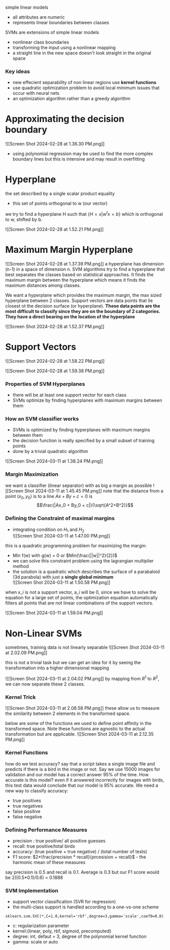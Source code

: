 simple linear models 
- all attributes are numeric
- represents linear boundaries between classes 

SVMs are extensions of simple linear models
- nonlinear class boundaries
- transforming the input using a nonlinear mapping
- a straight line in the new space doesn't look straight in the original space 
### Key ideas
- new effecient separability of non linear regions use **kernel functions**
- use quadratic optimization problem to avoid local minimum issues that occur with neural nets 
- an optimization algorithm rather than a greedy algorithm 
# Approximating the decision boundary 
![[Screen Shot 2024-02-28 at 1.36.30 PM.png]]
- using polynomial regression may be used to find the more complex boundary lines but this is intensive and may result in overfitting 

# Hyperplane
the set described by a single scalar product equality 
- this set of points orthogonal to w (our vector)

we try to find a hyperplane H such that $\{H= x|w^tx=b\}$
which is orthogonal to w, shifted by b. 

![[Screen Shot 2024-02-28 at 1.52.21 PM.png]]
# Maximum Margin Hyperplane 

![[Screen Shot 2024-02-28 at 1.37.39 PM.png]]
a hyperplane has dimension (n-1) in a space of dimension n. SVM algorithms try to find a hyperplane that best separates the classes based on statistical approaches. It finds the maximum margin between the hyperplane which means it finds the maximum distances among classes. 

We want a hyperplane which provides the maximum margin, the max sized hyperplane between 2 classes. Support vectors are data points that lie closest ot the decision surface (or hyperplane). **These data points are the most difficult to classify since they are on the boundary of 2 categories. They have a direct bearing on the location of the hyperplane** 

![[Screen Shot 2024-02-28 at 1.52.37 PM.png]]

# Support Vectors 
![[Screen Shot 2024-02-28 at 1.58.22 PM.png]]

![[Screen Shot 2024-02-28 at 1.59.38 PM.png]]

### Properties of SVM Hyperplanes 
- there will be at least one support vector for each class
- SVMs optimize by finding hyperplanes with maximum margins between them

### How an SVM classifier works 
- SVMs is optimized by finding hyperplanes with maximum margins between them 
- the decision function is really specified by a small subset of training points 
- done by a trivial quadratic algorithm

![[Screen Shot 2024-03-11 at 1.38.24 PM.png]]

### Margin Maximization 
we want a classifier (linear separator) with as big a margin as possible 
![[Screen Shot 2024-03-11 at 1.45.45 PM.png]]
note that the distance from a point ($x_0, y_0$) is to a line $Ax+By+c=0$ is 
$$\frac{|Ax_0 + By_0 + c|}{\sqrt{A^2+B^2}}$$

### Defining the Constraint of maximal margins 
- integrating condition on $H_1$  and $H_2$  
![[Screen Shot 2024-03-11 at 1.47.00 PM.png]]

this is a quadratic programming problem for maximizing the margin:
- Min f(w) with g(w) = 0 or $Min(\frac{||w||^2}{2})$ 
- we can solve this constraint problem using the lagrangian multiplier method 
- the solution is a quadratic which describes the surface of a parabaloid (3d parabola) with just a **single global minimum**  
![[Screen Shot 2024-03-11 at 1.50.58 PM.png]]

when x_i is not a support vector, a_i will be 0, since we have to solve the equation for a large set of points, the optimization equation automatically filters all points that are not linear combinations of the support vectors.

![[Screen Shot 2024-03-11 at 1.59.04 PM.png]]

# Non-Linear SVMs 
sometimes, training data is not linearly separable 
![[Screen Shot 2024-03-11 at 2.02.09 PM.png]]

this is not a trivial task but we can get an idea for it by seeing the transformation into a higher dimensional mapping 

![[Screen Shot 2024-03-11 at 2.04.02 PM.png]]
by mapping from $R^1$ to $R^2$, we can now separate these 2 classes. 
### Kernel Trick 
![[Screen Shot 2024-03-11 at 2.08.58 PM.png]]
these allow us to measure the similarity between 2 elements in the transformed space. 

below are some of the functions we used to define point affinity in the transformed space. Note these functions are agnostic to the actual transformation but are applicable. 
![[Screen Shot 2024-03-11 at 2.12.35 PM.png]]

### Kernel Functions 
how do we test accuracy? say that a script takes a single image file and predicts if there is a bird in the image or not. Say we use 15000 images for validation and our model has a correct answer 95% of the time. How accurate is this model? even if it answered incorrectly for images with birds, this test data would conclude that our model is 95% accurate. We need a new way to classify accuracy: 

- true positives 
- true negatives 
- false positive
- false negative 

### Defining Performance Measures
- precision : true positive/ all positive guesses 
- recall: true positive/total birds
- accuracy: (true positive + true negative) / (total number of tests)
- F1 score: $2*\frac{precision * recall}{prcesision + recall}$ - the harmonic mean of these measures 

say precision is 0.5 and recall is 0.1. Average is 0.3 but our F1 score would be 2((0.5*0.1)/0.6) = 0.1888 

### SVM Implementation
- support vector classification (SVR for regression)
- the multi-class support is handled according to a one-vs-one scheme 

```
sklearn.svm.SVC(*,C=1.0,kernel='rbf',degree=3,gamma='scale',coef0=0.0)
```
- c: regularization parameter
- kernel:{linear, poly, rbf, sigmoid, precomputed} 
- degree: int, defaut = 3, degree of the polynomial kernel function 
- gamma: scale or auto




